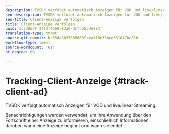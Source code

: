 ```yaml
---
description: TVSDK verfolgt automatisch Anzeigen für VOD und live/linear Streaming.
seo-description: TVSDK verfolgt automatisch Anzeigen für VOD und live/linear Streaming.
seo-title: Client-Anzeige verfolgen
title: Client-Anzeige verfolgen
uuid: 1c239ddf-3414-49b9-83ae-dcfcb0c4e283
translation-type: tm+mt
source-git-commit: bc35da8b258056809ceaf18e33bed631047bc81b
workflow-type: tm+mt
source-wordcount: '61'
ht-degree: 0%

---
```



# Tracking-Client-Anzeige {#track-client-ad}

TVSDK verfolgt automatisch Anzeigen für VOD und live/linear Streaming.

Benachrichtigungen werden verwendet, um Ihre Anwendung über den Fortschritt einer Anzeige zu informieren, einschließlich Informationen darüber, wann eine Anzeige beginnt und wann sie endet.